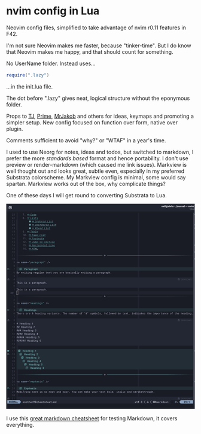 # nvim config in Lua
Neovim config files, simplified to take advantage of nvim r0.11 features in F42.

I'm not sure Neovim makes me faster, because "tinker-time".
But I do know that Neovim makes me happy, and that should count for something.

No UserName folder. Instead uses...
```lua
require(".lazy")
```
...in the init.lua file.

The dot before ".lazy" gives neat, logical structure without the eponymous folder.

Props to [TJ](https://github.com/tjdevries), [Prime](https://github.com/ThePrimeagen), [MrJakob](https://github.com/jakobwesthoff ) and others for ideas, keymaps and promoting a simpler setup.
New config focused on function over form, native over plugin.

Comments sufficient to avoid "why?" or "WTAF" in a year's time.

I used to use Neorg for notes, ideas and todos, but switched to markdown, I prefer the more *standards based* format and hence portability. I don't use preview or render-markdown (which caused me link issues). Markview is well thought out and looks great, subtle even, especially in my preferred Substrata colorscheme. My Markview config is minimal, some would say spartan. Markview works out of the box, why complicate things?

One of these days I will get round to converting Substrata to Lua.

![Markview in Substrata colorscheme](assets/Markview.png)


I use this [great markdown cheatsheet](https://github.com/im-luka/markdown-cheatsheet) for testing Markdown, it covers everything.


